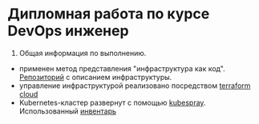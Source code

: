 # Дипломная работа по курсе DevOps инженер

1. Общая информация по выполнению.

 - применен метод представления "инфраструктура как код". [Репозиторий](https://github.com/vovinet/infra-ft-cloud) с описанием инфраструктуры.
 - управление инфраструктурой реализовано посредством [terraform cloud](https://app.terraform.io/app/vovinet-netology/workspaces)
 - Kubernetes-кластер развернут с помощью [kubespray](https://github.com/kubernetes-sigs/kubespray). Использованный [инвентарь]()